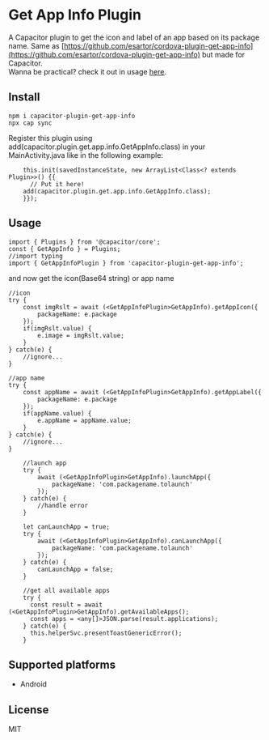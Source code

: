 # Get App Info Plugin

A Capacitor plugin to get the icon and label of an app based on its package name. Same as [https://github.com/esartor/cordova-plugin-get-app-info](https://github.com/esartor/cordova-plugin-get-app-info) but made for Capacitor. <br/>
Wanna be practical? check it out in usage [here](https://github.com/dotnetdreamer/notifier).


## Install

```
npm i capacitor-plugin-get-app-info
npx cap sync

```
Register this plugin using add(capacitor.plugin.get.app.info.GetAppInfo.class) in your MainActivity.java like in the following example:

```
    this.init(savedInstanceState, new ArrayList<Class<? extends Plugin>>() {{
      // Put it here!
    add(capacitor.plugin.get.app.info.GetAppInfo.class);
    }});
```

## Usage

```
import { Plugins } from '@capacitor/core';
const { GetAppInfo } = Plugins;
//import typing
import { GetAppInfoPlugin } from 'capacitor-plugin-get-app-info';

```

and now get the icon(Base64 string) or app name

```
//icon
try {
    const imgRslt = await (<GetAppInfoPlugin>GetAppInfo).getAppIcon({
        packageName: e.package
    });
    if(imgRslt.value) {
        e.image = imgRslt.value;
    }
} catch(e) {
    //ignore...
}

//app name
try {
    const appName = await (<GetAppInfoPlugin>GetAppInfo).getAppLabel({
        packageName: e.package
    });
    if(appName.value) {
        e.appName = appName.value;
    }
} catch(e) {
    //ignore...
}

    //launch app
    try {
        await (<GetAppInfoPlugin>GetAppInfo).launchApp({
            packageName: 'com.packagename.tolaunch'
        });
    } catch(e) {
        //handle error
    }

    let canLaunchApp = true;
    try {
        await (<GetAppInfoPlugin>GetAppInfo).canLaunchApp({
            packageName: 'com.packagename.tolaunch'
        });
    } catch(e) {
        canLaunchApp = false;
    }

    //get all available apps
    try {
      const result = await (<GetAppInfoPlugin>GetAppInfo).getAvailableApps();
      const apps = <any[]>JSON.parse(result.applications);
    } catch(e) {
      this.helperSvc.presentToastGenericError();
    }
```

## Supported platforms

* Android

## License
MIT
